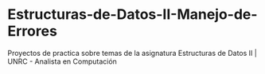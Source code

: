 # Estructuras-de-Datos-II-Manejo-de-Errores
Proyectos de practica sobre temas de la asignatura Estructuras de Datos II | UNRC - Analista en Computación 

